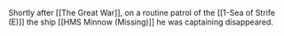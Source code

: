 Shortly after [[The Great War]], on a routine patrol of the [[1-Sea of Strife (E)]] the ship [[HMS Minnow (Missing)]] he was captaining disappeared. 